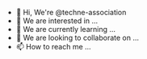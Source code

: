 - 👋 Hi, We're @techne-association
- 👀 We are interested in ...
- 🌱 We are currently learning ...
- 💞️ We are looking to collaborate on ...
- 📫 How to reach me ...

<!---
techne-association/techne-association is a ✨ special ✨ repository because its `README.md` (this file) appears on your GitHub profile.
You can click the Preview link to take a look at your changes.
--->
